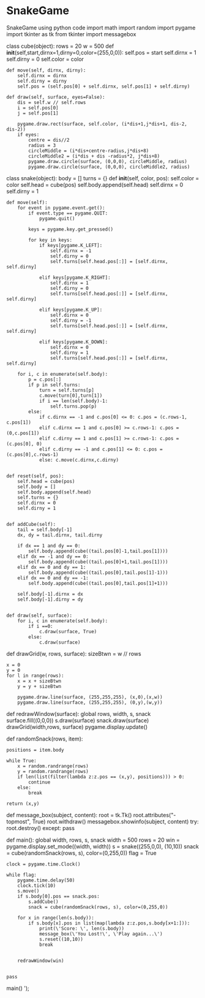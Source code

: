 # SnakeGame
SnakeGame using python code
import math
import random
import pygame
import tkinter as tk
from tkinter import messagebox
 
class cube(object):
    rows = 20
    w = 500
    def __init__(self,start,dirnx=1,dirny=0,color=(255,0,0)):
        self.pos = start
        self.dirnx = 1
        self.dirny = 0
        self.color = color
 
       
    def move(self, dirnx, dirny):
        self.dirnx = dirnx
        self.dirny = dirny
        self.pos = (self.pos[0] + self.dirnx, self.pos[1] + self.dirny)
 
    def draw(self, surface, eyes=False):
        dis = self.w // self.rows
        i = self.pos[0]
        j = self.pos[1]
 
        pygame.draw.rect(surface, self.color, (i*dis+1,j*dis+1, dis-2, dis-2))
        if eyes:
            centre = dis//2
            radius = 3
            circleMiddle = (i*dis+centre-radius,j*dis+8)
            circleMiddle2 = (i*dis + dis -radius*2, j*dis+8)
            pygame.draw.circle(surface, (0,0,0), circleMiddle, radius)
            pygame.draw.circle(surface, (0,0,0), circleMiddle2, radius)
       
 
 
 
class snake(object):
    body = []
    turns = {}
    def __init__(self, color, pos):
        self.color = color
        self.head = cube(pos)
        self.body.append(self.head)
        self.dirnx = 0
        self.dirny = 1
 
    def move(self):
        for event in pygame.event.get():
            if event.type == pygame.QUIT:
                pygame.quit()
 
            keys = pygame.key.get_pressed()
 
            for key in keys:
                if keys[pygame.K_LEFT]:
                    self.dirnx = -1
                    self.dirny = 0
                    self.turns[self.head.pos[:]] = [self.dirnx, self.dirny]
 
                elif keys[pygame.K_RIGHT]:
                    self.dirnx = 1
                    self.dirny = 0
                    self.turns[self.head.pos[:]] = [self.dirnx, self.dirny]
 
                elif keys[pygame.K_UP]:
                    self.dirnx = 0
                    self.dirny = -1
                    self.turns[self.head.pos[:]] = [self.dirnx, self.dirny]
 
                elif keys[pygame.K_DOWN]:
                    self.dirnx = 0
                    self.dirny = 1
                    self.turns[self.head.pos[:]] = [self.dirnx, self.dirny]
 
        for i, c in enumerate(self.body):
            p = c.pos[:]
            if p in self.turns:
                turn = self.turns[p]
                c.move(turn[0],turn[1])
                if i == len(self.body)-1:
                    self.turns.pop(p)
            else:
                if c.dirnx == -1 and c.pos[0] <= 0: c.pos = (c.rows-1, c.pos[1])
                elif c.dirnx == 1 and c.pos[0] >= c.rows-1: c.pos = (0,c.pos[1])
                elif c.dirny == 1 and c.pos[1] >= c.rows-1: c.pos = (c.pos[0], 0)
                elif c.dirny == -1 and c.pos[1] <= 0: c.pos = (c.pos[0],c.rows-1)
                else: c.move(c.dirnx,c.dirny)
       
 
    def reset(self, pos):
        self.head = cube(pos)
        self.body = []
        self.body.append(self.head)
        self.turns = {}
        self.dirnx = 0
        self.dirny = 1
 
 
    def addCube(self):
        tail = self.body[-1]
        dx, dy = tail.dirnx, tail.dirny
 
        if dx == 1 and dy == 0:
            self.body.append(cube((tail.pos[0]-1,tail.pos[1])))
        elif dx == -1 and dy == 0:
            self.body.append(cube((tail.pos[0]+1,tail.pos[1])))
        elif dx == 0 and dy == 1:
            self.body.append(cube((tail.pos[0],tail.pos[1]-1)))
        elif dx == 0 and dy == -1:
            self.body.append(cube((tail.pos[0],tail.pos[1]+1)))
 
        self.body[-1].dirnx = dx
        self.body[-1].dirny = dy
       
 
    def draw(self, surface):
        for i, c in enumerate(self.body):
            if i ==0:
                c.draw(surface, True)
            else:
                c.draw(surface)
 
 
def drawGrid(w, rows, surface):
    sizeBtwn = w // rows
 
    x = 0
    y = 0
    for l in range(rows):
        x = x + sizeBtwn
        y = y + sizeBtwn
 
        pygame.draw.line(surface, (255,255,255), (x,0),(x,w))
        pygame.draw.line(surface, (255,255,255), (0,y),(w,y))
       
 
def redrawWindow(surface):
    global rows, width, s, snack
    surface.fill((0,0,0))
    s.draw(surface)
    snack.draw(surface)
    drawGrid(width,rows, surface)
    pygame.display.update()
 
 
def randomSnack(rows, item):
 
    positions = item.body
 
    while True:
        x = random.randrange(rows)
        y = random.randrange(rows)
        if len(list(filter(lambda z:z.pos == (x,y), positions))) > 0:
            continue
        else:
            break
       
    return (x,y)
 
 
def message_box(subject, content):
    root = tk.Tk()
    root.attributes("-topmost", True)
    root.withdraw()
    messagebox.showinfo(subject, content)
    try:
        root.destroy()
    except:
        pass
 
 
def main():
    global width, rows, s, snack
    width = 500
    rows = 20
    win = pygame.display.set_mode((width, width))
    s = snake((255,0,0), (10,10))
    snack = cube(randomSnack(rows, s), color=(0,255,0))
    flag = True
 
    clock = pygame.time.Clock()
   
    while flag:
        pygame.time.delay(50)
        clock.tick(10)
        s.move()
        if s.body[0].pos == snack.pos:
            s.addCube()
            snack = cube(randomSnack(rows, s), color=(0,255,0))
 
        for x in range(len(s.body)):
            if s.body[x].pos in list(map(lambda z:z.pos,s.body[x+1:])):
                print(\'Score: \', len(s.body))
                message_box(\'You Lost!\', \'Play again...\')
                s.reset((10,10))
                break
 
           
        redrawWindow(win)
 
       
    pass
 
 
 
main()
');
